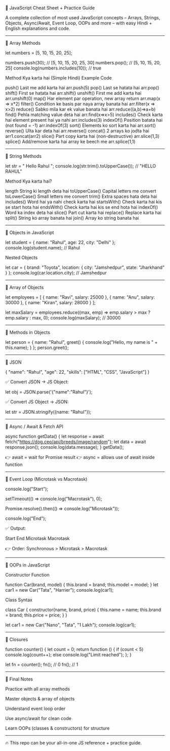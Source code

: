 🚀 JavaScript Cheat Sheet + Practice Guide

A complete collection of most used JavaScript concepts – Arrays, Strings, Objects, Async/Await, Event Loop, OOPs and more – with easy Hindi + English explanations and code.


---

📌 Array Methods

let numbers = [5, 10, 15, 20, 25];

numbers.push(30);   // [5, 10, 15, 20, 25, 30]
numbers.pop();      // [5, 10, 15, 20, 25]
console.log(numbers.includes(10)); // true

Method	Kya karta hai (Simple Hindi)	Example Code

push()	Last me add karta hai	arr.push(5)
pop()	Last se hatata hai	arr.pop()
shift()	First se hatata hai	arr.shift()
unshift()	First me add karta hai	arr.unshift(0)
map()	Har element par operation, new array return	arr.map(x => x*2)
filter()	Condition ke basis par naya array banata hai	arr.filter(x => x>2)
reduce()	Sabko mila kar ek value banata hai	arr.reduce((a,b)=>a+b)
find()	Pehla matching value deta hai	arr.find(x=>x>5)
includes()	Check karta hai element present hai ya nahi	arr.includes(3)
indexOf()	Position batata hai (not found = -1)	arr.indexOf(3)
sort()	Elements ko sort karta hai	arr.sort()
reverse()	Ulta kar deta hai	arr.reverse()
concat()	2 arrays ko jodta hai	arr1.concat(arr2)
slice()	Part copy karta hai (non-destructive)	arr.slice(1,3)
splice()	Add/remove karta hai array ke beech me	arr.splice(1,1)



---

📌 String Methods

let str = "  Hello Rahul  ";
console.log(str.trim().toUpperCase()); // "HELLO RAHUL"

Method	Kya karta hai?

length	String ki length deta hai
toUpperCase()	Capital letters me convert
toLowerCase()	Small letters me convert
trim()	Extra spaces hata deta hai
includes()	Word hai ya nahi check karta hai
startsWith()	Check karta hai kis se start hota hai
endsWith()	Check karta hai kis se end hota hai
indexOf()	Word ka index deta hai
slice()	Part cut karta hai
replace()	Replace karta hai
split()	String ko array banata hai
join()	Array ko string banata hai



---

📌 Objects in JavaScript

let student = {
  name: "Rahul",
  age: 22,
  city: "Delhi"
};
console.log(student.name); // Rahul

Nested Objects

let car = {
  brand: "Toyota",
  location: {
    city: "Jamshedpur",
    state: "Jharkhand"
  }
};
console.log(car.location.city); // Jamshedpur


---

📌 Array of Objects

let employees = [
  { name: "Ravi", salary: 25000 },
  { name: "Anu", salary: 30000 },
  { name: "Kiran", salary: 28000 }
];

let maxSalary = employees.reduce((max, emp) => emp.salary > max ? emp.salary : max, 0);
console.log(maxSalary); // 30000


---

📌 Methods in Objects

let person = {
  name: "Rahul",
  greet() {
    console.log("Hello, my name is " + this.name);
  }
};
person.greet();


---

📌 JSON

{
  "name": "Rahul",
  "age": 22,
  "skills": ["HTML", "CSS", "JavaScript"]
}

✅ Convert JSON → JS Object:

let obj = JSON.parse('{"name":"Rahul"}');

✅ Convert JS Object → JSON:

let str = JSON.stringify({name: "Rahul"});


---

📌 Async / Await & Fetch API

async function getData() {
  let response = await fetch("https://dog.ceo/api/breeds/image/random");
  let data = await response.json();
  console.log(data.message);
}
getData();

👉 await = wait for Promise result 👉 async = allows use of await inside function


---

📌 Event Loop (Microtask vs Macrotask)

console.log("Start");

setTimeout(() => console.log("Macrotask"), 0);

Promise.resolve().then(() => console.log("Microtask"));

console.log("End");

✅ Output:

Start
End
Microtask
Macrotask

👉 Order: Synchronous > Microtask > Macrotask


---

📌 OOPs in JavaScript

Constructor Function

function Car(brand, model) {
  this.brand = brand;
  this.model = model;
}
let car1 = new Car("Tata", "Harrier");
console.log(car1);

Class Syntax

class Car {
  constructor(name, brand, price) {
    this.name = name;
    this.brand = brand;
    this.price = price;
  }
}

let car1 = new Car("Nano", "Tata", "1 Lakh");
console.log(car1);


---

📌 Closures

function counter() {
  let count = 0;
  return function () {
    if (count < 5) console.log(count++);
    else console.log("Limit reached");
  };
}

let fn = counter();
fn(); // 0
fn(); // 1


---

📝 Final Notes

Practice with all array methods

Master objects & array of objects

Understand event loop order

Use async/await for clean code

Learn OOPs (classes & constructors) for structure



---

🔥 This repo can be your all-in-one JS reference + practice guide.

